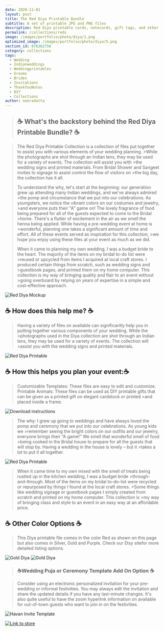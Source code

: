 ```yaml
---
date: 2020-11-01
layout: post
title: The Red Diya Printable Bundle
subtitle: A set of printable JPG and PNG files
description: Red Diya printable cards, notecards, gift tags, and other wedding or event prints are ready to print on demand. These time savers for weddings may be printed and used to adorn any event location. Perfect for wedding craft stations for kids or Diwali celebrations.
permalink: /collections/reds
image: /images/portfolio/photo/diya/1.png
optimized_image: /images/portfolio/photo/diya/5.png
section_id: 876262756
category: collections
tags:
  - Wedding
  - Indianweddings
  - Weddingprintables
  - Grooms
  - Brides
  - Invitations
  - ThankYouNotes
  - DIY
  - Collections
author: neeradatta
---
```


> ## ☕ What's the backstory behind the Red Diya Printable Bundle? ☕

>The Red Diya Printable Collection is a collection of files put together to assist you with various elements of your wedding planning. >While the photographs are shot through an Indian lens, they may be used for a variety of events. The collection will assist you with >the wedding signs and printed materials. From Bridal Shower and Sangeet invites to signage to assist control the flow of visitors on >the big day, the collection has it all.
>
>To understand the why, let's start at the beginning: our generation grew up attending many Indian weddings, and we've always admired >the pomp and circumstance that we put into our celebrations. As youngsters, we notice the vibrant colors on our costumes and jewelry, >and everyone puts their "A" game on! The lovely fragrance of food being prepared for all of the guests expected to come to the Bridal >home. There's a flutter of excitement in the air as we smell the henna being applied. While having a pre-wedding event at home is >wonderful, planning one takes a significant amount of time and effort. All of these events served as inspiration for this collection; >we hope you enjoy using these files at your event as much as we did.
>
>When it came to planning my own wedding, I was a budget bride to the heart. The majority of the items on my bridal to-do list were >reused or upcycled from items I acquired at local craft stores. I produced certain things from scratch, such as wedding signs and >guestbook pages, and printed them on my home computer. This collection is my way of bringing quality and flair to an event without >going overboard by relying on years of expertise in a simple and cost-effective approach.


![Red Diya Mockup](https://i.etsystatic.com/21226651/r/il/1e2774/3442078466/il_794xN.3442078466_j28l.jpg)

## ☕ How does this help me? ☕ 

>Having a variety of files on available can significantly help you in putting together various components of your wedding. While the >photographs used in the Diya collection are shot through an Indian lens, they may be used for a variety of events. The collection will >assist you with the wedding signs and printed materials. 


![Red Diya Printable](https://i.etsystatic.com/21226651/r/il/7a80f2/2664499813/il_794xN.2664499813_m8wp.jpg)

## ☕  How this helps you plan your event:☕ 

>Customizable Templates: These files are easy to edit and customize. 
>Printable Animals: These files can be used as DIY printable gifts that can be given as a printed gift on elegant cardstock or printed >and placed inside a frame. 

![Download instructions](https://i.etsystatic.com/21226651/r/il/2c9a3b/3691761557/il_794xN.3691761557_cz77.jpg)


>The why: I grew up going to weddings and have always loved the pomp and ceremony that we put into our celebrations. As young kids we >remember seeing the bright colors on our outfits and our jewelry, everyone brings their “A game!” We smell that wonderful smell of food >being cooked in the Bridal house to prepare for all the guests that will stop by. Having a wedding in the house is lovely – but it >takes a lot to put it all together.


![Red Diya Printable](https://i.etsystatic.com/21226651/r/il/c4bc0a/3688858958/il_794xN.3688858958_2o03.jpg)

>When it came time to my own mixed with the smell of treats being rustled up in the kitchen wedding, I was a budget bride >through-and-through. Most of the items on my bridal to-do-list were recycled or repurposed by things I found at the local craft stores. >Some things like wedding signage or guestbook pages I simply created from scratch and printed on my home computer. This collection is >my way of bringing class and style to an event in an easy way at an affordable price.

## ☕ Other Color Options ☕

>This Diya printable file comes in the color Red as shown on this page but also comes in Silver, Gold and Purple. Check our Etsy sitefor more detailed listing options. 

![Gold Diya](https://i.etsystatic.com/21226651/r/il/9fdb75/3681603525/il_794xN.3681603525_4eg7.jpg)
![Gold Diya](https://i.etsystatic.com/21226651/r/il/e17172/3719205253/il_794xN.3719205253_cyh8.jpg)

> ### ☕Wedding Puja or Ceremony Template Add On Option ☕

>Consider using an electronic personalized invitation for your pre-wedding or informal festivities. You may always edit the invitation and share the updated details if you have any last-minute changes. It's also quite useful to have the zoom hyperlink information on available for out-of-town guests who want to join in on the festivities.


![Havan Invite Template](https://i.etsystatic.com/21226651/r/il/2876e9/2907219204/il_1588xN.2907219204_hlno.jpg)
<br/>

[![Link to store](\images\portfolio\photo\printables.png)](https://www.etsy.com/shop/TwoCupsOfChaa)
